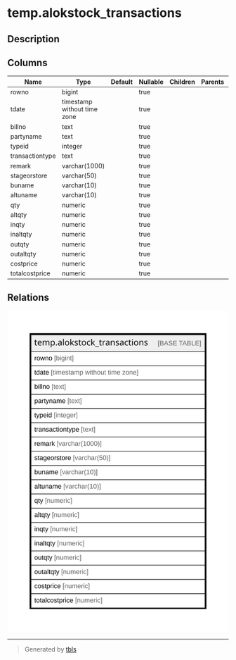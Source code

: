 # temp.alokstock_transactions

## Description

## Columns

| Name | Type | Default | Nullable | Children | Parents | Comment |
| ---- | ---- | ------- | -------- | -------- | ------- | ------- |
| rowno | bigint |  | true |  |  |  |
| tdate | timestamp without time zone |  | true |  |  |  |
| billno | text |  | true |  |  |  |
| partyname | text |  | true |  |  |  |
| typeid | integer |  | true |  |  |  |
| transactiontype | text |  | true |  |  |  |
| remark | varchar(1000) |  | true |  |  |  |
| stageorstore | varchar(50) |  | true |  |  |  |
| buname | varchar(10) |  | true |  |  |  |
| altuname | varchar(10) |  | true |  |  |  |
| qty | numeric |  | true |  |  |  |
| altqty | numeric |  | true |  |  |  |
| inqty | numeric |  | true |  |  |  |
| inaltqty | numeric |  | true |  |  |  |
| outqty | numeric |  | true |  |  |  |
| outaltqty | numeric |  | true |  |  |  |
| costprice | numeric |  | true |  |  |  |
| totalcostprice | numeric |  | true |  |  |  |

## Relations

![er](temp.alokstock_transactions.svg)

---

> Generated by [tbls](https://github.com/k1LoW/tbls)
